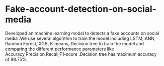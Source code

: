 # Fake-account-detection-on-social-media
Developed an machine learning model to detects a fake accounts on social media .We use several algorithm to train the model including LSTM, ANN, Random Forest, XGB, K-means, Decision tree to train the model and comparing the different performance parameters like Accuracy,Precision,Recall,F1-score .Decision tree has maximum accuracy of 98.75%.
